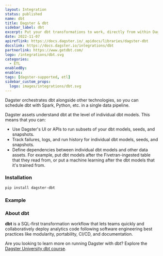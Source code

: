```yaml
---
layout: Integration
status: published
name: dbt
title: Dagster & dbt
sidebar_label: dbt
excerpt: Put your dbt transformations to work, directly from within Dagster.
date: 2022-11-07
apireflink: https://docs.dagster.io/_apidocs/libraries/dagster-dbt
docslink: https://docs.dagster.io/integrations/dbt
partnerlink: https://www.getdbt.com/
logo: /integrations/dbt.svg
categories:
  - ETL
enabledBy:
enables:
tags: [dagster-supported, etl]
sidebar_custom_props: 
  logo: images/integrations/dbt.svg
---
```


Dagster orchestrates dbt alongside other technologies, so you can schedule dbt with Spark, Python, etc. in a single data pipeline.

Dagster assets understand dbt at the level of individual dbt models. This means that you can:

- Use Dagster's UI or APIs to run subsets of your dbt models, seeds, and snapshots.
- Track failures, logs, and run history for individual dbt models, seeds, and snapshots.
- Define dependencies between individual dbt models and other data assets. For example, put dbt models after the Fivetran-ingested table that they read from, or put a machine learning after the dbt models that it's trained from.

### Installation

```bash
pip install dagster-dbt
```

### Example

<CodeExample filePath="integrations/dbt.py" language="python" />

### About dbt

**dbt** is a SQL-first transformation workflow that lets teams quickly and collaboratively deploy analytics code following software engineering best practices like modularity, portability, CI/CD, and documentation.

<aside className="rounded-lg">

Are you looking to learn more on running Dagster with dbt? Explore the [Dagster University dbt course](https://courses.dagster.io/courses/dagster-dbt).

</aside>
